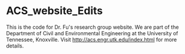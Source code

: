 # ACS_website_Edits
This is the code for Dr. Fu's research group website.
We are part of the Department of Civil and Environmental Engineering at the University of Tennessee, Knoxville.
Visit http://acs.engr.utk.edu/index.html for more details.
